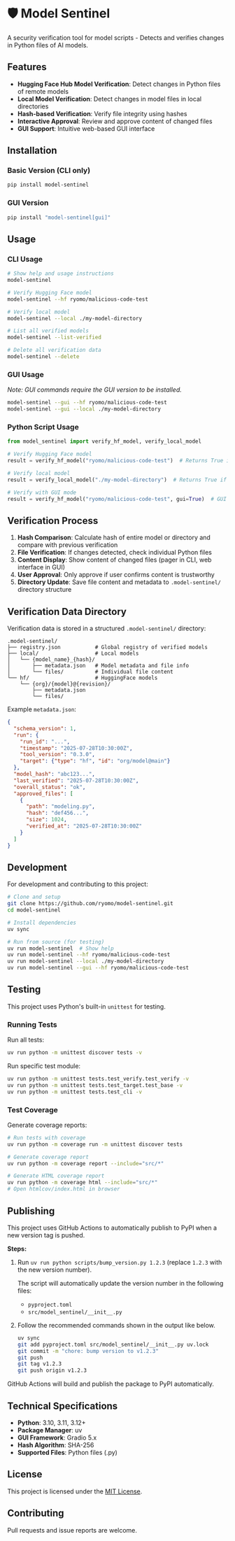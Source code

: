 # 🛡️ Model Sentinel

A security verification tool for model scripts - Detects and verifies changes in Python files of AI models.

## Features

- **Hugging Face Hub Model Verification**: Detect changes in Python files of remote models
- **Local Model Verification**: Detect changes in model files in local directories
- **Hash-based Verification**: Verify file integrity using hashes
- **Interactive Approval**: Review and approve content of changed files
- **GUI Support**: Intuitive web-based GUI interface

## Installation

### Basic Version (CLI only)

```bash
pip install model-sentinel
```

### GUI Version

```bash
pip install "model-sentinel[gui]"
```

## Usage

### CLI Usage

```bash
# Show help and usage instructions
model-sentinel

# Verify Hugging Face model
model-sentinel --hf ryomo/malicious-code-test

# Verify local model
model-sentinel --local ./my-model-directory

# List all verified models
model-sentinel --list-verified

# Delete all verification data
model-sentinel --delete
```

### GUI Usage

*Note: GUI commands require the GUI version to be installed.*

```bash
model-sentinel --gui --hf ryomo/malicious-code-test
model-sentinel --gui --local ./my-model-directory
```

### Python Script Usage

```python
from model_sentinel import verify_hf_model, verify_local_model

# Verify Hugging Face model
result = verify_hf_model("ryomo/malicious-code-test")  # Returns True if verified, False otherwise

# Verify local model
result = verify_local_model("./my-model-directory")  # Returns True if verified, False otherwise

# Verify with GUI mode
result = verify_hf_model("ryomo/malicious-code-test", gui=True)  # GUI window will open
```

## Verification Process

1. **Hash Comparison**: Calculate hash of entire model or directory and compare with previous verification
2. **File Verification**: If changes detected, check individual Python files
3. **Content Display**: Show content of changed files (pager in CLI, web interface in GUI)
4. **User Approval**: Only approve if user confirms content is trustworthy
5. **Directory Update**: Save file content and metadata to `.model-sentinel/` directory structure

## Verification Data Directory

Verification data is stored in a structured `.model-sentinel/` directory:

```file
.model-sentinel/
├── registry.json           # Global registry of verified models
├── local/                  # Local models
│   └── {model_name}_{hash}/
│       ├── metadata.json   # Model metadata and file info
│       └── files/          # Individual file content
└── hf/                     # HuggingFace models
    └── {org}/{model}@{revision}/
        ├── metadata.json
        └── files/
```

Example `metadata.json`:

```json
{
  "schema_version": 1,
  "run": {
    "run_id": "...",
    "timestamp": "2025-07-28T10:30:00Z",
    "tool_version": "0.3.0",
    "target": {"type": "hf", "id": "org/model@main"}
  },
  "model_hash": "abc123...",
  "last_verified": "2025-07-28T10:30:00Z",
  "overall_status": "ok",
  "approved_files": [
    {
      "path": "modeling.py",
      "hash": "def456...",
      "size": 1024,
      "verified_at": "2025-07-28T10:30:00Z"
    }
  ]
}
```

## Development

For development and contributing to this project:

```bash
# Clone and setup
git clone https://github.com/ryomo/model-sentinel.git
cd model-sentinel

# Install dependencies
uv sync

# Run from source (for testing)
uv run model-sentinel  # Show help
uv run model-sentinel --hf ryomo/malicious-code-test
uv run model-sentinel --local ./my-model-directory
uv run model-sentinel --gui --hf ryomo/malicious-code-test
```

## Testing

This project uses Python's built-in `unittest` for testing.

### Running Tests

Run all tests:

```bash
uv run python -m unittest discover tests -v
```

Run specific test module:

```bash
uv run python -m unittest tests.test_verify.test_verify -v
uv run python -m unittest tests.test_target.test_base -v
uv run python -m unittest tests.test_cli -v
```

### Test Coverage

Generate coverage reports:

```bash
# Run tests with coverage
uv run python -m coverage run -m unittest discover tests

# Generate coverage report
uv run python -m coverage report --include="src/*"

# Generate HTML coverage report
uv run python -m coverage html --include="src/*"
# Open htmlcov/index.html in browser
```

## Publishing

This project uses GitHub Actions to automatically publish to PyPI when a new version tag is pushed.

**Steps:**

1. Run `uv run python scripts/bump_version.py 1.2.3` (replace `1.2.3` with the new version number).

    The script will automatically update the version number in the following files:
    - `pyproject.toml`
    - `src/model_sentinel/__init__.py`

2. Follow the recommended commands shown in the output like below.

    ```sh
    uv sync
    git add pyproject.toml src/model_sentinel/__init__.py uv.lock
    git commit -m "chore: bump version to v1.2.3"
    git push
    git tag v1.2.3
    git push origin v1.2.3
    ```

GitHub Actions will build and publish the package to PyPI automatically.

## Technical Specifications

- **Python**: 3.10, 3.11, 3.12+
- **Package Manager**: uv
- **GUI Framework**: Gradio 5.x
- **Hash Algorithm**: SHA-256
- **Supported Files**: Python files (.py)

## License

This project is licensed under the [MIT License](LICENSE).

## Contributing

Pull requests and issue reports are welcome.
